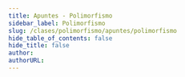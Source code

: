 ```yaml
---
title: Apuntes - Polimorfismo
sidebar_label: Polimorfismo
slug: /clases/polimorfismo/apuntes/polimorfismo
hide_table_of_contents: false
hide_title: false
author: 
authorURL: 
---
```

